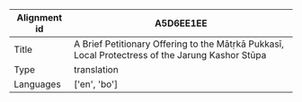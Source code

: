 |Alignment id | A5D6EE1EE
| --- | --- 
|Title | A Brief Petitionary Offering to the Mātṛkā Pukkasī, Local Protectress of the Jarung Kashor Stūpa 
|Type | translation
|Languages | ['en', 'bo']
